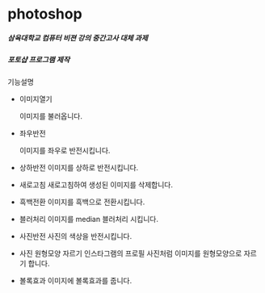 # photoshop

##### 삼육대학교 컴퓨터 비젼 강의 중간고사 대체 과제
##### 포토샵 프로그램 제작

기능설명

* 이미지열기 

  이미지를 불러옵니다.
* 좌우반전 

  이미지를 좌우로 반전시킵니다.
* 상하반전
 이미지를 상하로 반전시킵니다.
* 새로고침
새로고침하여 생성된 이미지를 삭제합니다.
* 흑백전환
이미지를 흑백으로 전환시킵니다.
* 블러처리
이미지를 median 블러처리 시킵니다.
* 사진반전
사진의 색상을 반전시킵니다.
* 사진 원형모양 자르기
인스타그램의 프로필 사진처럼 이미지를 원형모양으로 자르기 합니다.
* 볼록효과
이미지에 볼록효과를 줍니다.
